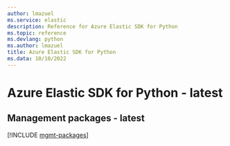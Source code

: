 ```yaml
---
author: lmazuel
ms.service: elastic
description: Reference for Azure Elastic SDK for Python
ms.topic: reference
ms.devlang: python
ms.author: lmazuel
title: Azure Elastic SDK for Python
ms.data: 10/10/2022
---
```

# Azure Elastic SDK for Python - latest

## Management packages - latest
[!INCLUDE [mgmt-packages](elastic-mgmt-index.md)]